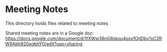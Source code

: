 # Meeting Notes
This directory holds files related to meeting notes

Shared meeting notes are in a Google doc:
https://docs.google.com/document/d/1fXWw38nG8skou4osxfOjtDbv1xC2RW9Abh920agbhY0/edit?usp=sharing
